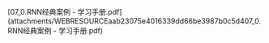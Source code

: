 [07_0.RNN经典案例 - 学习手册.pdf](attachments/WEBRESOURCEaab23075e4016339dd66be3987b0c5d407_0.RNN经典案例 - 学习手册.pdf)